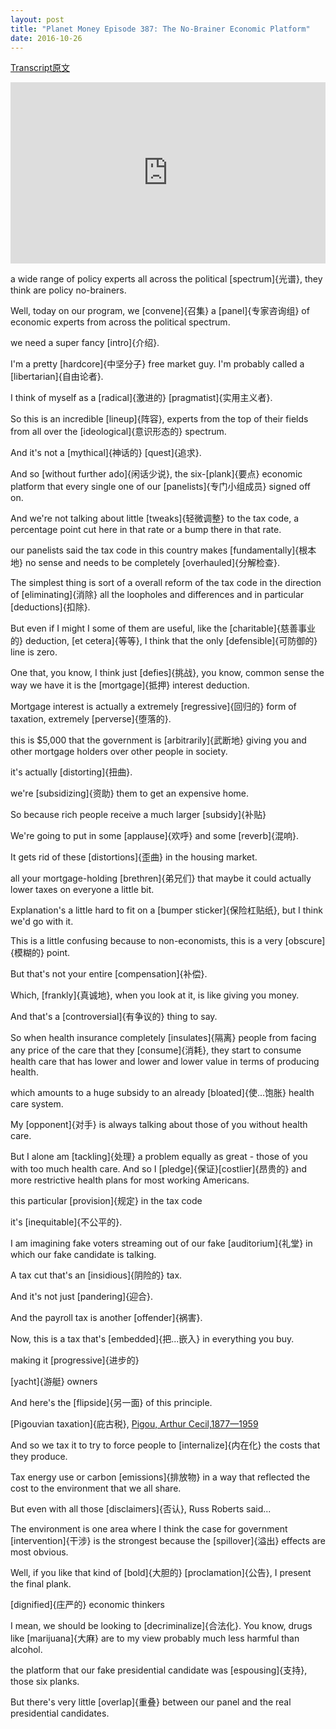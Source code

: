 ```yaml
---
layout: post
title: "Planet Money Episode 387: The No-Brainer Economic Platform"
date: 2016-10-26
---
```


[Transcript原文](http://www.npr.org/templates/transcript/transcript.php?storyId=499490275)

<iframe src="https://www.npr.org/player/embed/499490275/499521102" width="100%" height="290" frameborder="0" scrolling="no" title="NPR embedded audio player"></iframe>

a wide range of policy experts all across the political [spectrum]{光谱}, they think are policy no-brainers. 

Well, today on our program, we [convene]{召集} a [panel]{专家咨询组} of economic experts from across the political spectrum. 

we need a super fancy [intro]{介绍}.

I'm a pretty [hardcore]{中坚分子} free market guy. I'm probably called a [libertarian]{自由论者}.

I think of myself as a [radical]{激进的} [pragmatist]{实用主义者}.

So this is an incredible [lineup]{阵容}, experts from the top of their fields from all over the [ideological]{意识形态的} spectrum. 

And it's not a [mythical]{神话的} [quest]{追求}.

And so [without further ado]{闲话少说}, the six-[plank]{要点} economic platform that every single one of our [panelists]{专门小组成员} signed off on. 

And we're not talking about little [tweaks]{轻微调整} to the tax code, a percentage point cut here in that rate or a bump there in that rate. 

our panelists said the tax code in this country makes [fundamentally]{根本地} no sense and needs to be completely [overhauled]{分解检查}.

The simplest thing is sort of a overall reform of the tax code in the direction of [eliminating]{消除} all the loopholes and differences and in particular [deductions]{扣除}.

But even if I might I some of them are useful, like the [charitable]{慈善事业的} deduction, [et cetera]{等等}, I think that the only [defensible]{可防御的} line is zero.

One that, you know, I think just [defies]{挑战}, you know, common sense the way we have it is the [mortgage]{抵押} interest deduction.

Mortgage interest is actually a extremely [regressive]{回归的} form of taxation, extremely [perverse]{堕落的}.

this is $5,000 that the government is [arbitrarily]{武断地} giving you and other mortgage holders over other people in society. 

it's actually [distorting]{扭曲}. 

we're [subsidizing]{资助} them to get an expensive home.

So because rich people receive a much larger [subsidy]{补贴}

We're going to put in some [applause]{欢呼} and some [reverb]{混响}. 

It gets rid of these [distortions]{歪曲} in the housing market. 

all your mortgage-holding [brethren]{弟兄们} that maybe it could actually lower taxes on everyone a little bit.

Explanation's a little hard to fit on a [bumper sticker]{保险杠贴纸}, but I think we'd go with it.

This is a little confusing because to non-economists, this is a very [obscure]{模糊的} point. 

But that's not your entire [compensation]{补偿}. 

Which, [frankly]{真诚地}, when you look at it, is like giving you money.

And that's a [controversial]{有争议的} thing to say. 

So when health insurance completely [insulates]{隔离} people from facing any price of the care that they [consume]{消耗}, they start to consume health care that has lower and lower and lower value in terms of producing health. 

which amounts to a huge subsidy to an already [bloated]{使...饱胀} health care system.

My [opponent]{对手} is always talking about those of you without health care. 

But I alone am [tackling]{处理} a problem equally as great - those of you with too much health care. And so I [pledge]{保证}[costlier]{昂贵的} and more restrictive health plans for most working Americans.

this particular [provision]{规定} in the tax code 

it's [inequitable]{不公平的}.

I am imagining fake voters streaming out of our fake [auditorium]{礼堂} in which our fake candidate is talking.

A tax cut that's an [insidious]{阴险的} tax. 

And it's not just [pandering]{迎合}. 

And the payroll tax is another [offender]{祸害}. 

Now, this is a tax that's [embedded]{把...嵌入} in everything you buy. 

making it [progressive]{进步的} 

[yacht]{游艇} owners 

And here's the [flipside]{另一面} of this principle.

[Pigouvian taxation]{庇古税}, [Pigou, Arthur Cecil,1877—1959](http://wiki.mbalib.com/wiki/庇古税)

And so we tax it to try to force people to [internalize]{内在化} the costs that they produce.

Tax energy use or carbon [emissions]{排放物} in a way that reflected the cost to the environment that we all share.

But even with all those [disclaimers]{否认}, Russ Roberts said...

The environment is one area where I think the case for government [intervention]{干涉} is the strongest because the [spillover]{溢出} effects are most obvious.

Well, if you like that kind of [bold]{大胆的} [proclamation]{公告}, I present the final plank. 

[dignified]{庄严的} economic thinkers

I mean, we should be looking to [decriminalize]{合法化}. You know, drugs like [marijuana]{大麻} are to my view probably much less harmful than alcohol. 

the platform that our fake presidential candidate was [espousing]{支持}, those six planks.

But there's very little [overlap]{重叠} between our panel and the real presidential candidates.


